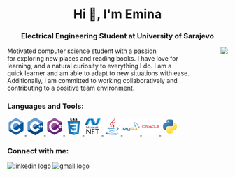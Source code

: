 <h1 align="center">Hi 👋, I'm Emina</h1>
<h3 align="center">Electrical Engineering Student at University of Sarajevo</h3>

<img align="right" height="400" src="https://media3.giphy.com/media/v1.Y2lkPTc5MGI3NjExZTNuMjl4OGhudWx5dXg4NWVzYTJibzU0c3U1ZzYzbnd2c245ZDJvMiZlcD12MV9pbnRlcm5hbF9naWZfYnlfaWQmY3Q9Zw/a4fk9aYZpyCoJbxCfx/giphy.gif"  />

<p align="justify">Motivated computer science student with a passion 
  <br>
  for exploring new places and reading books. I have love for
  <br>
  learning, and a natural curiosity to everything I do. I am a
  <br>
  quick learner and am able to adapt to new situations with ease.  
  <br>
  Additionally, I am committed to working collaboratively and 
  <br>
  contributing to a positive team environment.</p>
  </div>

<h3 align="left">Languages and Tools:</h3>
<p align="left"> <a href="https://www.cprogramming.com/" target="_blank" rel="noreferrer"> <img src="https://raw.githubusercontent.com/devicons/devicon/master/icons/c/c-original.svg" alt="c" width="40" height="40"/> </a> <a href="https://www.w3schools.com/cpp/" target="_blank" rel="noreferrer"> <img src="https://raw.githubusercontent.com/devicons/devicon/master/icons/cplusplus/cplusplus-original.svg" alt="cplusplus" width="40" height="40"/> </a> <a href="https://www.w3schools.com/cs/" target="_blank" rel="noreferrer"> <img src="https://raw.githubusercontent.com/devicons/devicon/master/icons/csharp/csharp-original.svg" alt="csharp" width="40" height="40"/> </a> <a href="https://www.w3schools.com/css/" target="_blank" rel="noreferrer"> <img src="https://raw.githubusercontent.com/devicons/devicon/master/icons/css3/css3-original-wordmark.svg" alt="css3" width="40" height="40"/> </a> <a href="https://dotnet.microsoft.com/" target="_blank" rel="noreferrer"> <img src="https://raw.githubusercontent.com/devicons/devicon/master/icons/dot-net/dot-net-original-wordmark.svg" alt="dotnet" width="40" height="40"/> </a> <a href="https://www.java.com" target="_blank" rel="noreferrer"> <img src="https://raw.githubusercontent.com/devicons/devicon/master/icons/java/java-original.svg" alt="java" width="40" height="40"/> </a> <a href="https://www.mysql.com/" target="_blank" rel="noreferrer"> <img src="https://raw.githubusercontent.com/devicons/devicon/master/icons/mysql/mysql-original-wordmark.svg" alt="mysql" width="40" height="40"/> </a> <a href="https://www.oracle.com/" target="_blank" rel="noreferrer"> <img src="https://raw.githubusercontent.com/devicons/devicon/master/icons/oracle/oracle-original.svg" alt="oracle" width="40" height="40"/> </a> <a href="https://www.python.org" target="_blank" rel="noreferrer"> <img src="https://raw.githubusercontent.com/devicons/devicon/master/icons/python/python-original.svg" alt="python" width="40" height="40"/> </a> </p>

<h3 align="left">Connect with me:</h3>
<a href="https://www.linkedin.com/in/emina-efendic-76421a263/" target="_blank">
    <img src="https://raw.githubusercontent.com/maurodesouza/profile-readme-generator/master/src/assets/icons/social/linkedin/default.svg" width="52" height="40" alt="linkedin logo"  />
  </a>
  <a href="mailto:efendicx@gmail.com?subject=My%20subject&body=My%20email%20body" target="_blank">
    <img src="https://raw.githubusercontent.com/maurodesouza/profile-readme-generator/master/src/assets/icons/social/gmail/default.svg" width="52" height="40" alt="gmail logo"  />
  </a>







